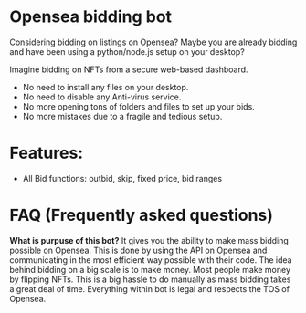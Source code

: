 # Opensea bidding bot
Considering bidding on listings on Opensea? Maybe you are already bidding and have been using a python/node.js setup on your desktop?

Imagine bidding on NFTs from a secure web-based dashboard.

- No need to install any files on your desktop.
- No need to disable any Anti-virus service.
- No more opening tons of folders and files to set up your bids.
- No more mistakes due to a fragile and tedious setup.  
  


# Features:
- All Bid functions: outbid, skip, fixed price, bid ranges
  



# FAQ (Frequently asked questions)
__What is purpuse of this bot?__ It gives you the ability to make mass bidding possible on Opensea. This is done by using the API on Opensea and communicating in the most efficient way possible with their code. The idea behind bidding on a big scale is to make money. Most people make money by flipping NFTs. This is a big hassle to do manually as mass bidding takes a great deal of time. Everything within bot is legal and respects the TOS of Opensea.
